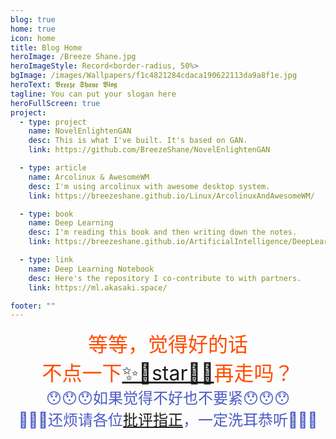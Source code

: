 ```yaml
---
blog: true
home: true
icon: home
title: Blog Home
heroImage: /Breeze Shane.jpg
heroImageStyle: Record<border-radius, 50%>
bgImage: /images/Wallpapers/f1c4821284cdaca190622113da9a8f1e.jpg
heroText: 𝕭𝖗𝖊𝖊𝖟𝖊 𝕾𝖍𝖆𝖓𝖊 𝕭𝖑𝖔𝖌
tagline: You can put your slogan here
heroFullScreen: true
project:
  - type: project
    name: NovelEnlightenGAN
    desc: This is what I've built. It's based on GAN.
    link: https://github.com/BreezeShane/NovelEnlightenGAN

  - type: article
    name: Arcolinux & AwesomeWM
    desc: I'm using arcolinux with awesome desktop system.
    link: https://breezeshane.github.io/Linux/ArcolinuxAndAwesomeWM/

  - type: book
    name: Deep Learning
    desc: I'm reading this book and then writing down the notes.
    link: https://breezeshane.github.io/ArtificialIntelligence/DeepLearning/%E5%89%8D%E8%A8%80/

  - type: link
    name: Deep Learning Notebook
    desc: Here's the repository I co-contribute to with partners.
    link: https://ml.akasaki.space/

footer: ""
---
```

<center><p><font color="#ff4c00" size=6>等等，觉得好的话<br>不点一下<a href="https://github.com/BreezeShane?tab=repositories">✨🌟star🌟✨</a>再走吗？</font><br><font color="#4b5cc4" size=5>😯😯😯如果觉得不好也不要紧😯😯😯<br>🤗🤗🤗还烦请各位<a href="https://github.com/BreezeShane/BreezeShane.github.io/issues">批评指正</a>，一定洗耳恭听🤗🤗🤗</font></p></center>
